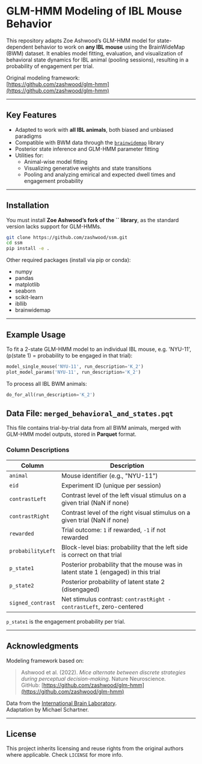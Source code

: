 # GLM-HMM Modeling of IBL Mouse Behavior

This repository adapts Zoe Ashwood’s GLM-HMM model for state-dependent behavior to work on **any IBL mouse** using the BrainWideMap (BWM) dataset. It enables model fitting, evaluation, and visualization of behavioral state dynamics for IBL animal (pooling sessions), resulting in a probability of engagement per trial.

Original modeling framework:\
[https://github.com/zashwood/glm-hmm](https://github.com/zashwood/glm-hmm)

---

## Key Features

- Adapted to work with **all IBL animals**, both biased and unbiased paradigms
- Compatible with BWM data through the [`brainwidemap`](https://github.com/int-brain-lab/brainwidemap) library
- Posterior state inference and GLM-HMM parameter fitting
- Utilities for:
  - Animal-wise model fitting
  - Visualizing generative weights and state transitions
  - Pooling and analyzing emirical and expected dwell times and engagement probability

---

## Installation

You must install **Zoe Ashwood’s fork of the **``** library**, as the standard version lacks support for GLM-HMMs.

```bash
git clone https://github.com/zashwood/ssm.git
cd ssm
pip install -e .
```

Other required packages (install via pip or conda):

- numpy
- pandas
- matplotlib
- seaborn
- scikit-learn
- ibllib
- brainwidemap

---

## Example Usage

To fit a 2-state GLM-HMM model to an individual IBL mouse, e.g. 'NYU-11', (p(state 1) = probability to be engaged in that trial):

```python
model_single_mouse('NYU-11', run_description='K_2')
plot_model_params('NYU-11', run_description='K_2')
```

To process all IBL BWM animals:

```python
do_for_all(run_description='K_2')
```

## Data File: `merged_behavioral_and_states.pqt`

This file contains trial-by-trial data from all BWM animals, merged with GLM-HMM model outputs, stored in **Parquet** format.

### Column Descriptions

| Column             | Description                                                                 |
|--------------------|-----------------------------------------------------------------------------|
| `animal`           | Mouse identifier (e.g., "NYU-11")                                           |
| `eid`              | Experiment ID (unique per session)                                          |
| `contrastLeft`     | Contrast level of the left visual stimulus on a given trial (NaN if none)   |
| `contrastRight`    | Contrast level of the right visual stimulus on a given trial (NaN if none)  |
| `rewarded`         | Trial outcome: `1` if rewarded, `-1` if not rewarded                        |
| `probabilityLeft`  | Block-level bias: probability that the left side is correct on that trial   |
| `p_state1`         | Posterior probability that the mouse was in latent state 1 (engaged) in this trial    |
| `p_state2`         | Posterior probability of latent state 2 (disengaged)                                    |
| `signed_contrast`  | Net stimulus contrast: `contrastRight - contrastLeft`, zero-centered        |

`p_state1` is the engagement probability per trial.

---

## Acknowledgments

Modeling framework based on:

> Ashwood et al. (2022). *Mice alternate between discrete strategies during perceptual decision-making*. Nature Neuroscience.\
> GitHub: [https://github.com/zashwood/glm-hmm](https://github.com/zashwood/glm-hmm)

Data from the [International Brain Laboratory](https://www.internationalbrainlab.com/).\
Adaptation by Michael Schartner.

---

## License

This project inherits licensing and reuse rights from the original authors where applicable. Check `LICENSE` for more info.
